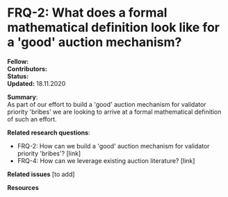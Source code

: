 # FRQ-2: What does a formal mathematical definition look like for a 'good' auction mechanism?


**Fellow:** 
</br> **Contributors:** 
</br> **Status:** 
</br> **Updated:** 18.11.2020

**Summary**:
</br> As part of our effort to build a 'good' auction mechanism for validator priority 'bribes' we are looking to arrive at a formal mathematical definition of such an effort.


**Related research questions**:
* FRQ-2: How can we build a 'good' auction mechanism for validator priority 'bribes'? [link]
* FRQ-4: How can we leverage existing auction literature? [link]


**Related issues**
[to add]

**Resources**
